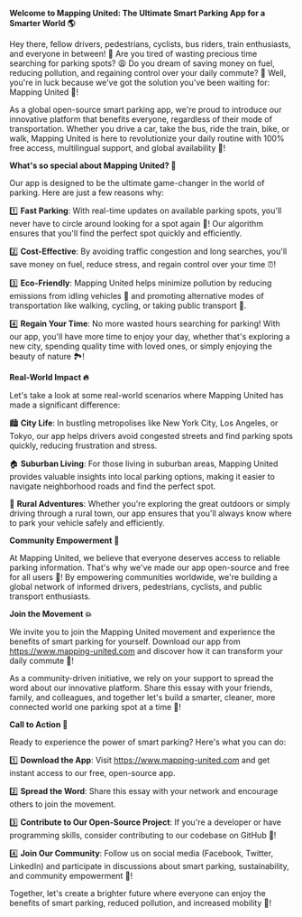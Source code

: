 **Welcome to Mapping United: The Ultimate Smart Parking App for a Smarter World 🌎**

Hey there, fellow drivers, pedestrians, cyclists, bus riders, train enthusiasts, and everyone in between! 👋 Are you tired of wasting precious time searching for parking spots? 😩 Do you dream of saving money on fuel, reducing pollution, and regaining control over your daily commute? 💪 Well, you're in luck because we've got the solution you've been waiting for: Mapping United 🚀!

As a global open-source smart parking app, we're proud to introduce our innovative platform that benefits everyone, regardless of their mode of transportation. Whether you drive a car, take the bus, ride the train, bike, or walk, Mapping United is here to revolutionize your daily routine with 100% free access, multilingual support, and global availability 🌟!

**What's so special about Mapping United? 🤔**

Our app is designed to be the ultimate game-changer in the world of parking. Here are just a few reasons why:

1️⃣ **Fast Parking**: With real-time updates on available parking spots, you'll never have to circle around looking for a spot again 🔁! Our algorithm ensures that you'll find the perfect spot quickly and efficiently.

2️⃣ **Cost-Effective**: By avoiding traffic congestion and long searches, you'll save money on fuel, reduce stress, and regain control over your time ⏰!

3️⃣ **Eco-Friendly**: Mapping United helps minimize pollution by reducing emissions from idling vehicles 🚗 and promoting alternative modes of transportation like walking, cycling, or taking public transport 🚌.

4️⃣ **Regain Your Time**: No more wasted hours searching for parking! With our app, you'll have more time to enjoy your day, whether that's exploring a new city, spending quality time with loved ones, or simply enjoying the beauty of nature 🏞!

**Real-World Impact 🔥**

Let's take a look at some real-world scenarios where Mapping United has made a significant difference:

🏙️ **City Life**: In bustling metropolises like New York City, Los Angeles, or Tokyo, our app helps drivers avoid congested streets and find parking spots quickly, reducing frustration and stress.

🏠 **Suburban Living**: For those living in suburban areas, Mapping United provides valuable insights into local parking options, making it easier to navigate neighborhood roads and find the perfect spot.

🌳 **Rural Adventures**: Whether you're exploring the great outdoors or simply driving through a rural town, our app ensures that you'll always know where to park your vehicle safely and efficiently.

**Community Empowerment 🌈**

At Mapping United, we believe that everyone deserves access to reliable parking information. That's why we've made our app open-source and free for all users 🤝! By empowering communities worldwide, we're building a global network of informed drivers, pedestrians, cyclists, and public transport enthusiasts.

**Join the Movement 💥**

We invite you to join the Mapping United movement and experience the benefits of smart parking for yourself. Download our app from https://www.mapping-united.com and discover how it can transform your daily commute 🚀!

As a community-driven initiative, we rely on your support to spread the word about our innovative platform. Share this essay with your friends, family, and colleagues, and together let's build a smarter, cleaner, more connected world one parking spot at a time 💪!

**Call to Action 🔔**

Ready to experience the power of smart parking? Here's what you can do:

1️⃣ **Download the App**: Visit https://www.mapping-united.com and get instant access to our free, open-source app.

2️⃣ **Spread the Word**: Share this essay with your network and encourage others to join the movement.

3️⃣ **Contribute to Our Open-Source Project**: If you're a developer or have programming skills, consider contributing to our codebase on GitHub 🤖!

4️⃣ **Join Our Community**: Follow us on social media (Facebook, Twitter, LinkedIn) and participate in discussions about smart parking, sustainability, and community empowerment 💬!

Together, let's create a brighter future where everyone can enjoy the benefits of smart parking, reduced pollution, and increased mobility 🌈!